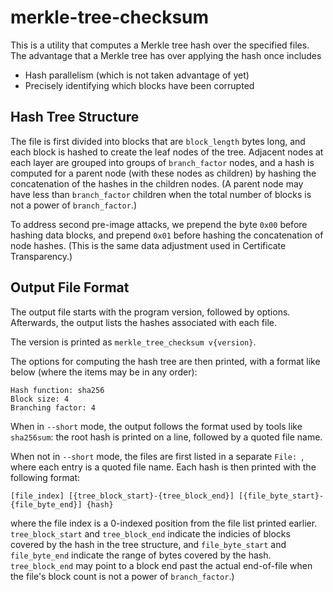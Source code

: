 # merkle-tree-checksum

This is a utility that computes a Merkle tree hash over the specified files. The advantage that a Merkle tree has over applying the hash once includes

* Hash parallelism (which is not taken advantage of yet)
* Precisely identifying which blocks have been corrupted

## Hash Tree Structure

The file is first divided into blocks that are `block_length` bytes long, and each block is hashed to create the leaf nodes of the tree. Adjacent nodes at each layer are grouped into groups of `branch_factor` nodes, and a hash is computed for a parent node (with these nodes as children) by hashing the concatenation of the hashes in the children nodes. (A parent node may have less than `branch_factor` children when the total number of blocks is not a power of `branch_factor`.)

To address second pre-image attacks, we prepend the byte `0x00` before hashing data blocks, and prepend `0x01` before hashing the concatenation of node hashes. (This is the same data adjustment used in Certificate Transparency.)

## Output File Format

The output file starts with the program version, followed by options. Afterwards, the output lists the hashes associated with each file.

The version is printed as `merkle_tree_checksum v{version}`.

The options for computing the hash tree are then printed, with a format like below (where the items may be in any order):

```
Hash function: sha256
Block size: 4
Branching factor: 4
```

When in `--short` mode, the output follows the format used by tools like `sha256sum`: the root hash is printed on a line, followed by a quoted file name.

When not in `--short` mode, the files are first listed in a separate `File: `, where each entry is a quoted file name. Each hash is then printed with the following format:

```
[file_index] [{tree_block_start}-{tree_block_end}] [{file_byte_start}-{file_byte_end}] {hash}
```

where the file index is a 0-indexed position from the file list printed earlier. `tree_block_start` and `tree_block_end` indicate the indicies of blocks covered by the hash in the tree structure, and `file_byte_start` and `file_byte_end` indicate the range of bytes covered by the hash.  `tree_block_end` may point to a block end past the actual end-of-file when the file's block count is not a power of `branch_factor`.)
